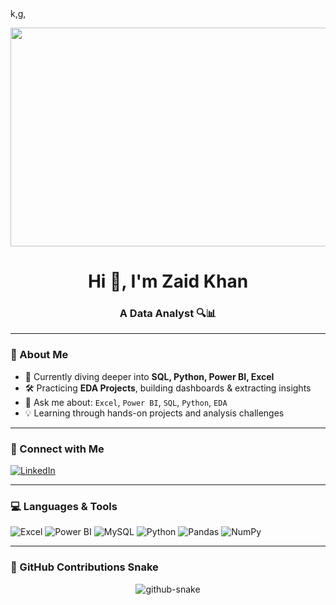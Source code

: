 <!-- Banner Image -->k,g,
<p align="center">
  <img src="https://i.postimg.cc/KjfdBbYf/deng-xiang-WXQm-NTK0-U-unsplash.jpg" alt="Banner" width="1100" height="350"/>
</p>

<h1 align="center">Hi 👋, I'm Zaid Khan</h1>
<h3 align="center">A Data Analyst 🔍📊</h3>

---

### 🚀 About Me
- 🌱 Currently diving deeper into **SQL, Python, Power BI, Excel**
- 🛠️ Practicing **EDA Projects**, building dashboards & extracting insights
- 💬 Ask me about: `Excel`, `Power BI`, `SQL`, `Python`, `EDA`
- 💡 Learning through hands-on projects and analysis challenges


---

### 🔗 Connect with Me
<p align="left">
  <a href="https://www.linkedin.com/in/zaid-khan-164239261/" target="_blank">
    <img src="https://img.shields.io/badge/LinkedIn-blue?style=for-the-badge&logo=linkedin" alt="LinkedIn"/>
  </a>
</p>

---

### 💻 Languages & Tools
<p align="left">
  <img src="https://img.icons8.com/color/48/000000/microsoft-excel-2019--v1.png" alt="Excel" />
  <img src="https://img.icons8.com/color/48/000000/power-bi.png" alt="Power BI" />
  <img src="https://img.icons8.com/fluency/48/000000/mysql-logo.png" alt="MySQL" />
  <img src="https://img.icons8.com/color/48/000000/python.png" alt="Python" />
  <img src="https://img.icons8.com/color/48/000000/pandas.png" alt="Pandas" />
  <img src="https://img.icons8.com/color/48/000000/numpy.png" alt="NumPy" />
</p>

---

### 🐍 GitHub Contributions Snake
<p align="center">
  <picture>
    <source media="(prefers-color-scheme: dark)" srcset="https://raw.githubusercontent.com/Coolbuddy145/Coolbuddy145/output/github-contribution-grid-snake-dark.svg">
    <source media="(prefers-color-scheme: light)" srcset="https://raw.githubusercontent.com/Coolbuddy145/Coolbuddy145/output/github-contribution-grid-snake.svg">
    <img alt="github-snake" src="https://raw.githubusercontent.com/Coolbuddy145/Coolbuddy145/output/github-contribution-grid-snake.svg">
  </picture>
</p>

